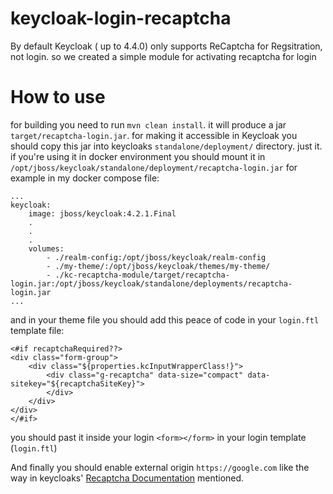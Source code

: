 # keycloak-login-recaptcha

By default Keycloak ( up to 4.4.0) only supports ReCaptcha for Regsitration, not login. so we created a simple module for activating recaptcha for login

#		How to use
for building you need to run `mvn clean install`.  it will produce a jar `target/recaptcha-login.jar`.
for making it accessible in Keycloak you should copy this jar into keycloaks `standalone/deployment/` directory.
just it.
if you're using it in docker environment you should mount it in `/opt/jboss/keycloak/standalone/deployment/recaptcha-login.jar`
for example in my docker compose file:
```
...
keycloak:
	image: jboss/keycloak:4.2.1.Final
	.
	.
	.
	volumes:
		- ./realm-config:/opt/jboss/keycloak/realm-config
		- ./my-theme/:/opt/jboss/keycloak/themes/my-theme/
		- ./kc-recaptcha-module/target/recaptcha-login.jar:/opt/jboss/keycloak/standalone/deployments/recaptcha-login.jar
...
```
and in your theme file you should add this peace of code in your `login.ftl` template file:
```
<#if recaptchaRequired??>
<div class="form-group">
	<div class="${properties.kcInputWrapperClass!}">
		<div class="g-recaptcha" data-size="compact" data-sitekey="${recaptchaSiteKey}">			
		</div>
	</div>
</div>
</#if>
```
you should past it inside your login `<form></form>` in your login template (`login.ftl`)

And finally you should enable external origin `https://google.com` like the way in keycloaks'  [Recaptcha Documentation](https://www.keycloak.org/docs/latest/server_admin/index.html#_recaptcha) mentioned.